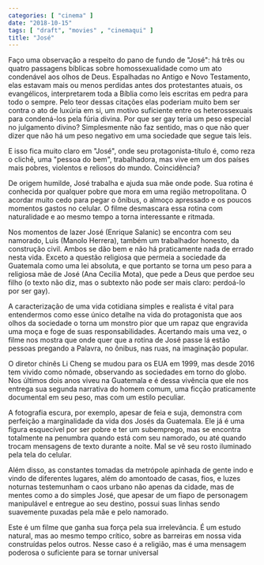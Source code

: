 ```yaml
---
categories: [ "cinema" ]
date: "2018-10-15"
tags: [ "draft", "movies" , "cinemaqui" ]
title: "José"
---
```

Faço uma observação a respeito do pano de fundo de "José": há
três ou quatro passagens bíblicas sobre homossexualidade como um ato
condenável aos olhos de Deus. Espalhadas no Antigo e Novo Testamento,
elas estavam mais ou menos perdidas antes dos protestantes atuais,
os evangélicos, interpretarem toda a Bíblia como leis escritas em
pedra para todo o sempre. Pelo teor dessas citações elas poderiam
muito bem ser contra o ato de luxúria em si, um motivo suficiente
entre os heterossexuais para condená-los pela fúria divina. Por que
ser gay teria um peso especial no julgamento divino? Simplesmente não
faz sentido, mas o que não quer dizer que não há um peso negativo em
uma sociedade que segue tais leis.

E isso fica muito claro em "José", onde seu protagonista-título é,
como reza o clichê, uma "pessoa do bem", trabalhadora, mas vive em um
dos países mais pobres, violentos e reliosos do mundo. Coincidência?

De origem humilde, José trabalha e ajuda sua mãe onde pode. Sua rotina
é conhecida por qualquer pobre que mora em uma região metropolitana. O
acordar muito cedo para pegar o ônibus, o almoço apressado e os
poucos momentos gastos no celular. O filme desmascara essa rotina com
naturalidade e ao mesmo tempo a torna interessante e ritmada.

Nos momentos de lazer José (Enrique Salanic) se encontra com seu
namorado, Luis (Manolo Herrera), também um trabalhador honesto, da
construção civil. Ambos se dão bem e não há praticamente nada de
errado nesta vida. Exceto a questão religiosa que permeia a sociedade da
Guatemala como uma lei absoluta, e que portanto se torna um peso para a
religiosa mãe de José (Ana Cecilia Mota), que pede a Deus que perdoe
seu filho (o texto não diz, mas o subtexto não pode ser mais claro:
perdoá-lo por ser gay).

A caracterização de uma vida cotidiana simples e realista é vital
para entendermos como esse único detalhe na vida do protagonista que aos
olhos da sociedade o torna um monstro pior que um rapaz que engravida uma
moça e foge de suas responsabilidades. Acertando mais uma vez, o filme
nos mostra que onde quer que a rotina de José passe lá estão pessoas
pregando a Palavra, no ônibus, nas ruas, na imaginação popular.

O diretor chinês Li Cheng se mudou para os EUA em 1999, mas desde 2016
tem vivido como nômade, observando as sociedades em torno do globo. Nos
últimos dois anos viveu na Guatemala e é dessa vivência que ele nos
entrega sua segunda narrativa do homem comum, uma ficção praticamente
documental em seu peso, mas com um estilo peculiar.

A fotografia escura, por exemplo, apesar de feia e suja, demonstra com
perfeição a marginalidade da vida dos Josés da Guatemala. Ele já
é uma figura esquecível por ser pobre e ter um subemprego, mas se
encontra totalmente na penumbra quando está com seu namorado, ou até
quando trocam mensagens de texto durante a noite. Mal se vê seu rosto
iluminado pela tela do celular.

Além disso, as constantes tomadas da metrópole apinhada de gente indo e
vindo de diferentes lugares, além do amontoado de casas, fios, e luzes
noturnas testemunham o caos urbano não apenas da cidade, mas de mentes
como a do simples José, que apesar de um fiapo de personagem manipulável
e entregue ao seu destino, possui suas linhas sendo suavemente puxadas
pela mãe e pelo namorado.

Este é um filme que ganha sua força pela sua irrelevância. É um
estudo natural, mas ao mesmo tempo crítico, sobre as barreiras em nossa
vida construídas pelos outros. Nesse caso é a religião, mas é uma
mensagem poderosa o suficiente para se tornar universal
